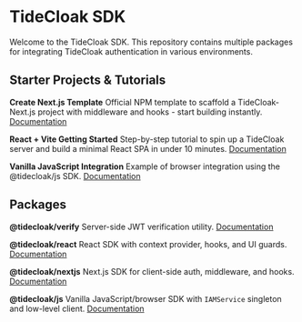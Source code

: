 # TideCloak SDK

Welcome to the TideCloak SDK. This repository contains multiple packages for integrating TideCloak authentication in various environments.

## Starter Projects & Tutorials

**Create Next.js Template**
Official NPM template to scaffold a TideCloak-Next.js project with middleware and hooks - start building instantly.
[Documentation](packages/tidecloak-create-nextjs/README.md)

**React + Vite Getting Started**
Step-by-step tutorial to spin up a TideCloak server and build a minimal React SPA in under 10 minutes.
[Documentation](https://github.com/tide-foundation/tidecloak-gettingstarted)

**Vanilla JavaScript Integration**
Example of browser integration using the @tidecloak/js SDK.
[Documentation](packages/tidecloak-js/README.md)

## Packages

**@tidecloak/verify**
Server-side JWT verification utility.
[Documentation](packages/tidecloak-verify/README.md)

**@tidecloak/react**
React SDK with context provider, hooks, and UI guards.
[Documentation](packages/tidecloak-react/README.md)

**@tidecloak/nextjs**
Next.js SDK for client-side auth, middleware, and hooks.
[Documentation](packages/tidecloak-nextjs/README.md)

**@tidecloak/js**
Vanilla JavaScript/browser SDK with `IAMService` singleton and low-level client.
[Documentation](packages/tidecloak-js/README.md)
